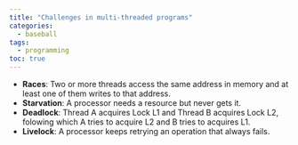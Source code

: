 ```yaml
---
title: "Challenges in multi-threaded programs"
categories:          
  - baseball
tags:
  - programming
toc: true
---
```

* **Races**: Two or more threads access the same address in memory and at least one of them writes to that address.
* **Starvation**: A processor needs a resource but never gets it.
* **Deadlock**: Thread A acquires Lock L1 and Thread B acquires Lock L2, folowing which A tries to acquire L2 and B tries to acquires L1.
* **Livelock**: A processor keeps retrying an operation that always fails.
